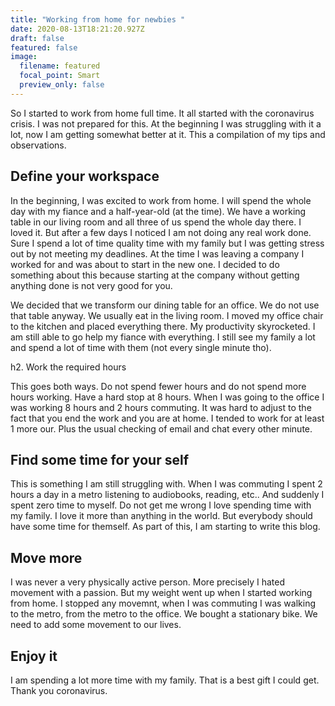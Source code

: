```yaml
---
title: "Working from home for newbies "
date: 2020-08-13T18:21:20.927Z
draft: false
featured: false
image:
  filename: featured
  focal_point: Smart
  preview_only: false
---
```

So I started to work from home full time. It all started with the coronavirus crisis. I was not prepared for this. At the beginning I was struggling with it a lot, now I am getting somewhat better at it. This a compilation of my tips and observations. 

## Define your workspace

In the beginning, I was excited to work from home. I will spend the whole day with my fiance and a half-year-old (at the time). We have a working table in our living room and all three of us spend the whole day there.  I loved it. But after a few days I noticed I am not doing any real work done. Sure I spend a lot of time quality time with my family but I was getting stress out by not meeting my deadlines. At the time I was leaving a company I worked for and was about to start in the new one. I decided to do something about this because starting at the company without getting anything done is not very good for you.

We decided that we transform our dining table for an office. We do not use that table anyway. We usually eat in the living room. I moved my office chair to the kitchen and placed everything there. My productivity skyrocketed. I am still able to go help my fiance with everything. I still see my family a lot and spend a lot of time with them (not every single minute tho). 

h2. Work the required hours 

This goes both ways. Do not spend fewer hours and do not spend more hours working. Have a hard stop at 8 hours. When I was going to the office I was working 8 hours and 2 hours commuting. It was hard to adjust to the fact that you end the work and you are at home. I tended to work for at least 1 more our. Plus the usual checking of email and chat every other minute. 

## Find some time for your self

This is something I am still struggling with. When I was commuting I spent 2 hours a day in a metro listening to audiobooks, reading, etc.. And suddenly I spent zero time to myself. Do not get me wrong I love spending time with my family. I love it more than anything in the world. But everybody should have some time for themself. As part of this, I am starting to write this blog. 

## Move more

I was never a very physically active person. More precisely I hated movement with a passion. But my weight went up when I started working from home. I stopped any movemnt, when I was commuting I was walking to the metro, from the metro to the office. We bought a stationary bike. We need to add some movement to our lives. 

## Enjoy it

I am spending a lot more time with my family. That is a best gift I could get. Thank you coronavirus.